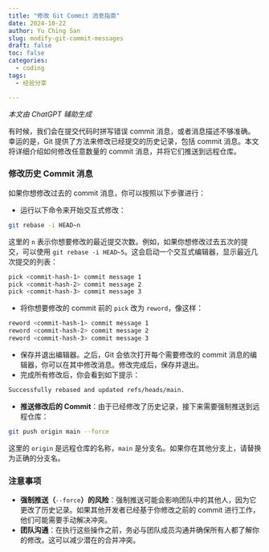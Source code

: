 ```yaml
---
title: "修改 Git Commit 消息指南"
date: 2024-10-22
author: Yu Ching San
slug: modify-git-commit-messages
draft: false
toc: false
categories:
  - coding
tags:
  - 经验分享

---
```


*本文由 ChatGPT 辅助生成*

有时候，我们会在提交代码时拼写错误 commit 消息，或者消息描述不够准确。幸运的是，Git 提供了方法来修改已经提交的历史记录，包括 commit 消息。本文将详细介绍如何修改任意数量的 commit 消息，并将它们推送到远程仓库。

### 修改历史 Commit 消息

如果你想修改过去的 commit 消息，你可以按照以下步骤进行：

- 运行以下命令来开始交互式修改：



```bash
git rebase -i HEAD~n
```

这里的 `n` 表示你想要修改的最近提交次数。例如，如果你想修改过去五次的提交，可以使用 ``git rebase -i HEAD~5``。这会启动一个交互式编辑器，显示最近几次提交的列表：



```bash
pick <commit-hash-1> commit message 1
pick <commit-hash-2> commit message 2
pick <commit-hash-3> commit message 3
```

- 将你想要修改的 commit 前的 `pick` 改为 `reword`，像这样：



```bash
reword <commit-hash-1> commit message 1
reword <commit-hash-2> commit message 2
reword <commit-hash-3> commit message 3
```

- 保存并退出编辑器。之后，Git 会依次打开每个需要修改的 commit 消息的编辑器，你可以在其中修改消息。修改完成后，保存并退出。
- 完成所有修改后，你会看到如下提示：



```bash
Successfully rebased and updated refs/heads/main.
```

- **推送修改后的 Commit**：由于已经修改了历史记录，接下来需要强制推送到远程仓库：

```bash
git push origin main --force
```

这里的 `origin` 是远程仓库的名称，`main` 是分支名。如果你在其他分支上，请替换为正确的分支名。

### 注意事项

- **强制推送（**`--force`**）的风险**：强制推送可能会影响团队中的其他人，因为它更改了历史记录。如果其他开发者已经基于你修改之前的 commit 进行工作，他们可能需要手动解决冲突。
- **团队沟通**：在执行这些操作之前，务必与团队成员沟通并确保所有人都了解你的修改。这可以减少潜在的合并冲突。